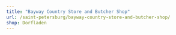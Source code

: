 ```yaml
---
title: "Bayway Country Store and Butcher Shop"
url: /saint-petersburg/bayway-country-store-and-butcher-shop/
shop: Dorfladen
---
```

